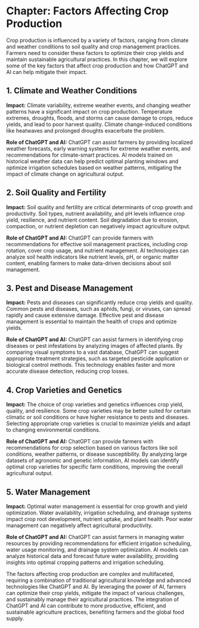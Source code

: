 Chapter: Factors Affecting Crop Production
==========================================

Crop production is influenced by a variety of factors, ranging from climate and weather conditions to soil quality and crop management practices. Farmers need to consider these factors to optimize their crop yields and maintain sustainable agricultural practices. In this chapter, we will explore some of the key factors that affect crop production and how ChatGPT and AI can help mitigate their impact.

**1. Climate and Weather Conditions**
-------------------------------------

**Impact:** Climate variability, extreme weather events, and changing weather patterns have a significant impact on crop production. Temperature extremes, droughts, floods, and storms can cause damage to crops, reduce yields, and lead to poor harvest quality. Climate change-induced conditions like heatwaves and prolonged droughts exacerbate the problem.

**Role of ChatGPT and AI:** ChatGPT can assist farmers by providing localized weather forecasts, early warning systems for extreme weather events, and recommendations for climate-smart practices. AI models trained on historical weather data can help predict optimal planting windows and optimize irrigation schedules based on weather patterns, mitigating the impact of climate change on agricultural output.

**2. Soil Quality and Fertility**
---------------------------------

**Impact:** Soil quality and fertility are critical determinants of crop growth and productivity. Soil types, nutrient availability, and pH levels influence crop yield, resilience, and nutrient content. Soil degradation due to erosion, compaction, or nutrient depletion can negatively impact agriculture output.

**Role of ChatGPT and AI:** ChatGPT can provide farmers with recommendations for effective soil management practices, including crop rotation, cover crop usage, and nutrient management. AI technologies can analyze soil health indicators like nutrient levels, pH, or organic matter content, enabling farmers to make data-driven decisions about soil management.

**3. Pest and Disease Management**
----------------------------------

**Impact:** Pests and diseases can significantly reduce crop yields and quality. Common pests and diseases, such as aphids, fungi, or viruses, can spread rapidly and cause extensive damage. Effective pest and disease management is essential to maintain the health of crops and optimize yields.

**Role of ChatGPT and AI:** ChatGPT can assist farmers in identifying crop diseases or pest infestations by analyzing images of affected plants. By comparing visual symptoms to a vast database, ChatGPT can suggest appropriate treatment strategies, such as targeted pesticide application or biological control methods. This technology enables faster and more accurate disease detection, reducing crop losses.

**4. Crop Varieties and Genetics**
----------------------------------

**Impact:** The choice of crop varieties and genetics influences crop yield, quality, and resilience. Some crop varieties may be better suited for certain climatic or soil conditions or have higher resistance to pests and diseases. Selecting appropriate crop varieties is crucial to maximize yields and adapt to changing environmental conditions.

**Role of ChatGPT and AI:** ChatGPT can provide farmers with recommendations for crop selection based on various factors like soil conditions, weather patterns, or disease susceptibility. By analyzing large datasets of agronomic and genetic information, AI models can identify optimal crop varieties for specific farm conditions, improving the overall agricultural output.

**5. Water Management**
-----------------------

**Impact:** Optimal water management is essential for crop growth and yield optimization. Water availability, irrigation scheduling, and drainage systems impact crop root development, nutrient uptake, and plant health. Poor water management can negatively affect agricultural productivity.

**Role of ChatGPT and AI:** ChatGPT can assist farmers in managing water resources by providing recommendations for efficient irrigation scheduling, water usage monitoring, and drainage system optimization. AI models can analyze historical data and forecast future water availability, providing insights into optimal cropping patterns and irrigation scheduling.

The factors affecting crop production are complex and multifaceted, requiring a combination of traditional agricultural knowledge and advanced technologies like ChatGPT and AI. By leveraging the power of AI, farmers can optimize their crop yields, mitigate the impact of various challenges, and sustainably manage their agricultural practices. The integration of ChatGPT and AI can contribute to more productive, efficient, and sustainable agriculture practices, benefiting farmers and the global food supply.
